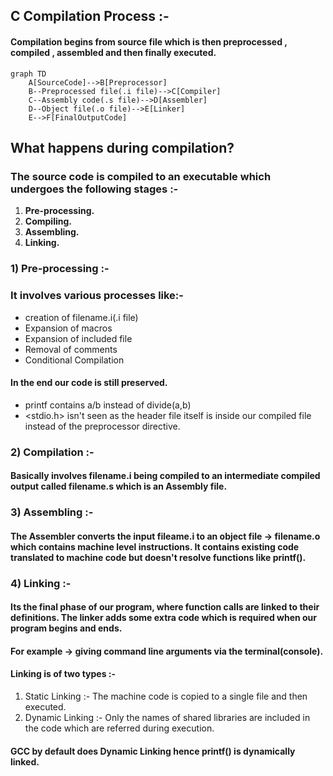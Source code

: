 ## C Compilation Process :-

#### Compilation begins from source file which is then preprocessed , compiled , assembled and then finally executed.

```mermaid
graph TD
    A[SourceCode]-->B[Preprocessor]
    B--Preprocessed file(.i file)-->C[Compiler]
    C--Assembly code(.s file)-->D[Assembler]
    D--Object file(.o file)-->E[Linker]
    E-->F[FinalOutputCode]
```

## What happens during compilation?
### The source code is compiled to an executable which undergoes the following stages :-
1) **Pre-processing.**
1) **Compiling.**
1) **Assembling.**
1) **Linking.**

### 1) **Pre-processing** :-
### It involves various processes like:-
* creation of filename.i(.i file)
* Expansion of macros
* Expansion of included file
* Removal of comments
* Conditional Compilation

#### In the end our code is still preserved.
* printf contains a/b instead of divide(a,b)
* &lt;stdio.h&gt; isn't seen as the header file itself is inside our compiled file instead of the preprocessor directive.

### 2) Compilation :-
#### Basically involves filename.i being compiled to an intermediate compiled output called filename.s which is an Assembly file.

### 3) Assembling :-
#### The Assembler converts the input fileame.i to an object file -> filename.o which contains machine level instructions. It contains existing code translated to machine code but doesn't resolve functions like printf().

### 4) Linking :-
#### Its the final phase of our program, where function calls are linked to their definitions. The linker adds some extra code which is required when our program begins and ends. 
#### For example -> giving command line arguments via the terminal(console).

#### Linking is of two types :-
1) Static Linking :- The  machine code is copied to a single file and then executed.
2) Dynamic Linking :- Only the names of shared libraries are included in the code which are referred during execution.
#### GCC by default does Dynamic Linking hence printf() is dynamically linked.